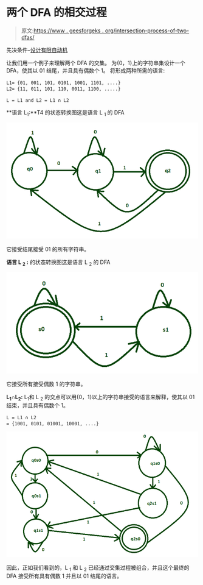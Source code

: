 # 两个 DFA 的相交过程

> 原文:[https://www . geesforgeks . org/intersection-process-of-two-dfas/](https://www.geeksforgeeks.org/intersection-process-of-two-dfas/)

先决条件–[设计有限自动机](https://www.geeksforgeeks.org/designing-finite-automata-from-regular-expression-set-1/)

让我们用一个例子来理解两个 DFA 的交集。
为{0，1}上的字符串集设计一个 DFA，使其以 01 结尾，并且具有偶数个 1。
将形成两种所需的语言:

```
L1= {01, 001, 101, 0101, 1001, 1101, ....} 
L2= {11, 011, 101, 110, 0011, 1100, .....}
```

```
L = L1 and L2 = L1 ∩ L2 
```

**语言 L<sub>1</sub>:**T4 的状态转换图这是语言 L <sub>1</sub> 的 DFA

![](img/caae69953fbfbf877d5455c0f991a2df.png)

它接受结尾接受 01 的所有字符串。

**语言 L <sub>2</sub> :**
的状态转换图这是语言 L <sub>2</sub>
的 DFA

![](img/937b6ae60a092b908f93025b221f40e4.png)

它接受所有接受偶数 1 的字符串。

**L<sub>1</sub>∩L<sub>2</sub>:**
L<sub>1</sub>和 L <sub>2</sub> 的交点可以用{0，1}以上的字符串接受的语言来解释，使其以 01 结束，并且具有偶数个 1。

```
L = L1 ∩ L2
= {1001, 0101, 01001, 10001, ....} 

```

![](img/efe1159292f195c1ac4f098b515c2624.png)

因此，正如我们看到的，L <sub>1</sub> 和 L <sub>2</sub> 已经通过交集过程被组合，并且这个最终的 DFA 接受所有具有偶数 1 并且以 01 结尾的语言。